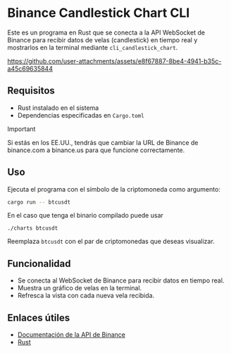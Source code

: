 # Binance Candlestick Chart CLI

Este es un programa en Rust que se conecta a la API WebSocket de Binance para recibir datos de velas (candlestick) en tiempo real y mostrarlos en la terminal mediante `cli_candlestick_chart`.

https://github.com/user-attachments/assets/e8f67887-8be4-4941-b35c-a45c69635844

## Requisitos

- Rust instalado en el sistema
- Dependencias especificadas en `Cargo.toml`

> [!IMPORTANT]  
> Si estás en los EE.UU., tendrás que cambiar la URL de Binance de binance.com a binance.us para que funcione correctamente.

## Uso

Ejecuta el programa con el símbolo de la criptomoneda como argumento:

```sh
cargo run -- btcusdt
```

En el caso que tenga el binario compilado puede usar

```
./charts btcusdt
```

Reemplaza `btcusdt` con el par de criptomonedas que deseas visualizar.

## Funcionalidad

- Se conecta al WebSocket de Binance para recibir datos en tiempo real.
- Muestra un gráfico de velas en la terminal.
- Refresca la vista con cada nueva vela recibida.

## Enlaces útiles

- [Documentación de la API de Binance](https://developers.binance.com/docs/derivatives/usds-margined-futures/websocket-market-streams/Kline-Candlestick-Streams)
- [Rust](https://www.rust-lang.org/)
